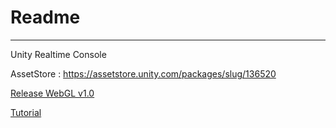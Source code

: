 # Readme
-----------------------------------------------
Unity Realtime Console

AssetStore : https://assetstore.unity.com/packages/slug/136520

[Release WebGL v1.0](https://mosframe.github.io/Unity-RealtimeConsole/Release/v1.0/)

[Tutorial](https://youtu.be/sQKhcxguqJY)
